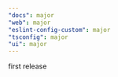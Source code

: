 ```yaml
---
"docs": major
"web": major
"eslint-config-custom": major
"tsconfig": major
"ui": major
---
```


first release
